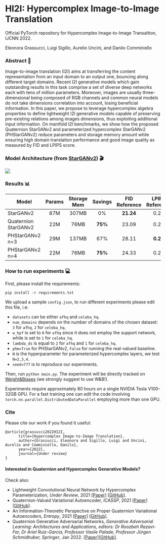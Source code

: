 # HI2I: Hypercomplex Image-to-Image Translation
Official PyTorch repository for Hypercomplex Image-to-Image Transaltion, IJCNN 2022.

Eleonora Grassucci, Luigi Sigillo, Aurelio Uncini, and Danilo Comminiello

### Abstract :bookmark_tabs:

Image-to-image translation (I2I) aims at transferring the content representation from an input domain to an output one, bouncing along different target domains. Recent I2I generative models which gain outstanding results in this task comprise a set of diverse deep networks each with tens of million parameters. Moreover, images are usually three-dimensional being composed of RGB channels and common neural models do not take dimensions correlation into account, losing beneficial information. In this paper, we propose to leverage hypercomplex algebra properties to define lightweight I2I generative models capable of preserving pre-existing relations among images dimensions, thus exploiting additional input information. On manifold I2I benchmarks, we show how the proposed Quaternion StarGANv2 and parameterized hypercomplex StarGANv2 (PHStarGANv2) reduce parameters and storage memory amount while ensuring high domain translation performance and good image quality as measured by FID and LPIPS score.

### Model Architecture (from [StarGANv2](https://github.com/clovaai/stargan-v2)) :clapper:
<img src="PHStarGANv2_arch.png">

### Results :bar_chart:

| Model                | Params | Storage Mem | Savings            |  FID Reference    | LPIPS Reference  |  FID Latent       | LPIPS Latent     | Checkpoint |
|----------------------|:------:|:-----------:|:------------------:|:-----------------:|:----------------:|:-----------------:|:----------------:|:----------:|
| StarGANv2            |   87M  |    307MB    |         0\%        |   **21.24**       |       0.24       |       17.16       |       0.25       | [Link](https://drive.google.com/file/d/1yZuj86S9YV_JVYfUZKgCSCVuW3hPxsSJ/view?usp=sharing) |
| Quaternion StarGANv2 |   22M  |     76MB    |    **75\%**        | 23.09             |       0.22       |       27.90       |       0.12       | [Link](https://drive.google.com/file/d/1AUW7mN1T7omP6Bdt1rLFEXpED4tRjpPj/view?usp=sharing) |
| PHStarGANv2 n=3      |   29M  |    137MB    |        67\%        |       28.11       |   **0.29**       | 16.63             |   **0.33**       | [Link](https://drive.google.com/file/d/1qPuNW8gBVY_OneOYwsMgOgIqJNxJlW9g/view?usp=sharing) |
| PHStarGANv2 n=4      |   22M  |     76MB    |    **75\%**        |       24.33       |        0.27      |   **16.54**       |             0.29 | [Link](https://drive.google.com/file/d/1FeBziPo-H_B2qcBB7sndDO6qJ2RiV3Ow/view?usp=sharing) |

### How to run experiments :computer:

First, please install the requirements:

```pip install -r requirements.txt```

We upload a sample `config.json`, to run different experiments please edit this file, i.e:
* `datasets` can be either `afhq` and `celeba_hq`.
* `num_domains` depends on the number of domains of the chosen dataset: `3` for `afhq`, `2` for `celeba_hq`.
* `w_hpf` is set to `0` for `afhq` since it does not employ the support network, while is set to `1` for `celeba_hq`.
* `lambda_ds` is equal to `2` for `afhq` and `1` for `celeba_hq`.
* `phm=True` for PHStarGANv2, `False` for running the real-valued baseline.
* `N` is the hyperparameter for parameterized hypercomplex layers, we test `N=2,3,4`. 
* `seed=777` is to reproduce our experiments.

Then, run `python main.py`. The experiment will be directly tracked on [Weight&Biases](https://wandb.ai/) (we strongly suggest to use W&B!).

Experiments require approximately 80 hours on a single NVIDIA Tesla V100-32GB GPU. For a fast training one can edit the code involving `torch.nn.parallel.DistributedDataParallel` employing more than one GPU.

### Cite

Please cite our work if you found it useful:

```
@article{grassucci2022HI2I,
      title={Hypercomplex Image-to-Image Translation}, 
      author={Grassucci, Eleonora and Sigillo, Luigi and Uncini, Aurelio and Comminiello, Danilo},
      year={2022},
      journal={Under review}
}
```

#### Interested in Quaternion and Hypercomplex Generative Models?

Check also: 

* Lightweight Convolutional Neural Network by Hypercomplex Parameterization, _Under Review_, 2021 [[Paper](https://arxiv.org/pdf/2110.04176.pdf)] [[GitHub](https://github.com/elegan23/hypernets)].
* Quaternion-Valued Variational Autoencoder, _ICASSP_, 2021 [[Paper](https://arxiv.org/pdf/2010.11647.pdf)] [[GitHub](https://github.com/eleGAN23/QVAE)].
* An Information-Theoretic Perspective on Proper Quaternion Variational Autoencoders, _Entropy_, 2021 [[Paper](https://www.mdpi.com/1099-4300/23/7/856)] [[GitHub](https://github.com/eleGAN23/QVAE)].
* Quaternion Generative Adversarial Networks, _Generative Adversarial Learning: Architectures and Applications, editors: Dr Roozbeh Razavi-Far, Dr Ariel Ruiz-Garcia, Professor Vasile Palade, Professor Jürgen Schmidhuber, Springer_, Jan 2022. [[Paper](https://arxiv.org/pdf/2104.09630.pdf)][[GitHub](https://github.com/eleGAN23/QGAN)].
